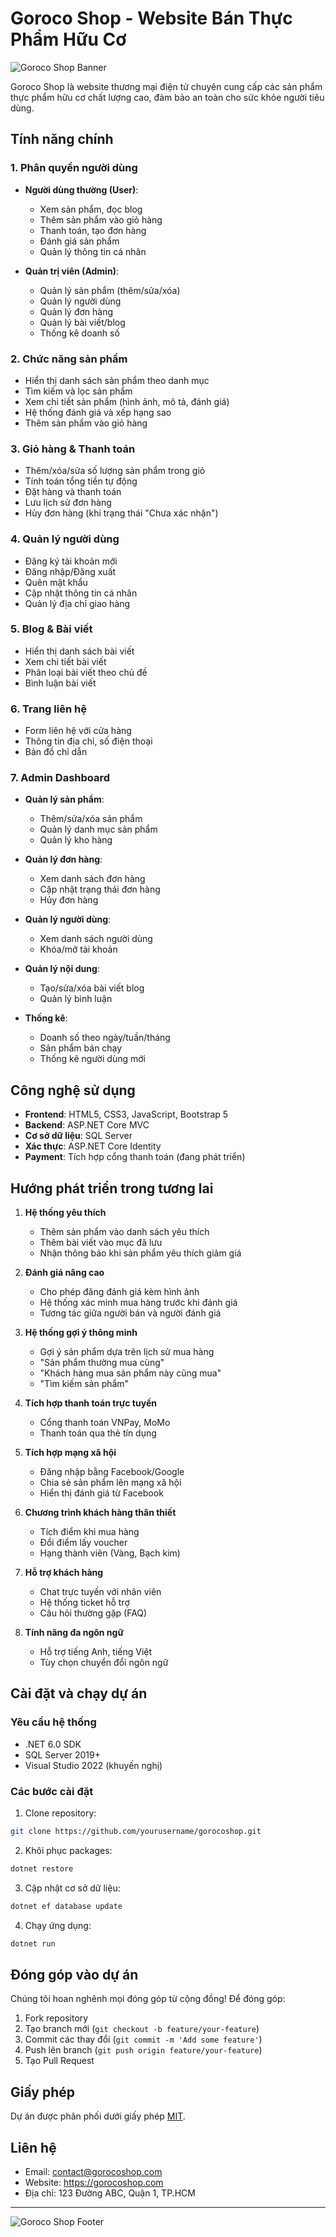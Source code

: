 # Goroco Shop - Website Bán Thực Phẩm Hữu Cơ

![Goroco Shop Banner](https://via.placeholder.com/1200x400?text=Goroco+Shop+-+Fresh+Organic+Food)

Goroco Shop là website thương mại điện tử chuyên cung cấp các sản phẩm thực phẩm hữu cơ chất lượng cao, đảm bảo an toàn cho sức khỏe người tiêu dùng.

## Tính năng chính

### 1. Phân quyền người dùng
- **Người dùng thường (User)**:
  - Xem sản phẩm, đọc blog
  - Thêm sản phẩm vào giỏ hàng
  - Thanh toán, tạo đơn hàng
  - Đánh giá sản phẩm
  - Quản lý thông tin cá nhân
  
- **Quản trị viên (Admin)**:
  - Quản lý sản phẩm (thêm/sửa/xóa)
  - Quản lý người dùng
  - Quản lý đơn hàng
  - Quản lý bài viết/blog
  - Thống kê doanh số

### 2. Chức năng sản phẩm
- Hiển thị danh sách sản phẩm theo danh mục
- Tìm kiếm và lọc sản phẩm
- Xem chi tiết sản phẩm (hình ảnh, mô tả, đánh giá)
- Hệ thống đánh giá và xếp hạng sao
- Thêm sản phẩm vào giỏ hàng

### 3. Giỏ hàng & Thanh toán
- Thêm/xóa/sửa số lượng sản phẩm trong giỏ
- Tính toán tổng tiền tự động
- Đặt hàng và thanh toán
- Lưu lịch sử đơn hàng
- Hủy đơn hàng (khi trạng thái "Chưa xác nhận")

### 4. Quản lý người dùng
- Đăng ký tài khoản mới
- Đăng nhập/Đăng xuất
- Quên mật khẩu
- Cập nhật thông tin cá nhân
- Quản lý địa chỉ giao hàng

### 5. Blog & Bài viết
- Hiển thị danh sách bài viết
- Xem chi tiết bài viết
- Phân loại bài viết theo chủ đề
- Bình luận bài viết

### 6. Trang liên hệ
- Form liên hệ với cửa hàng
- Thông tin địa chỉ, số điện thoại
- Bản đồ chỉ dẫn

### 7. Admin Dashboard
- **Quản lý sản phẩm**:
  - Thêm/sửa/xóa sản phẩm
  - Quản lý danh mục sản phẩm
  - Quản lý kho hàng
  
- **Quản lý đơn hàng**:
  - Xem danh sách đơn hàng
  - Cập nhật trạng thái đơn hàng
  - Hủy đơn hàng
  
- **Quản lý người dùng**:
  - Xem danh sách người dùng
  - Khóa/mở tài khoản
  
- **Quản lý nội dung**:
  - Tạo/sửa/xóa bài viết blog
  - Quản lý bình luận
  
- **Thống kê**:
  - Doanh số theo ngày/tuần/tháng
  - Sản phẩm bán chạy
  - Thống kê người dùng mới

## Công nghệ sử dụng
- **Frontend**: HTML5, CSS3, JavaScript, Bootstrap 5
- **Backend**: ASP.NET Core MVC
- **Cơ sở dữ liệu**: SQL Server
- **Xác thực**: ASP.NET Core Identity
- **Payment**: Tích hợp cổng thanh toán (đang phát triển)

## Hướng phát triển trong tương lai
1. **Hệ thống yêu thích**
   - Thêm sản phẩm vào danh sách yêu thích
   - Thêm bài viết vào mục đã lưu
   - Nhận thông báo khi sản phẩm yêu thích giảm giá

2. **Đánh giá nâng cao**
   - Cho phép đăng đánh giá kèm hình ảnh
   - Hệ thống xác minh mua hàng trước khi đánh giá
   - Tương tác giữa người bán và người đánh giá

3. **Hệ thống gợi ý thông minh**
   - Gợi ý sản phẩm dựa trên lịch sử mua hàng
   - "Sản phẩm thường mua cùng"
   - "Khách hàng mua sản phẩm này cũng mua"
   - "Tìm kiếm sản phẩm"

4. **Tích hợp thanh toán trực tuyến**
   - Cổng thanh toán VNPay, MoMo
   - Thanh toán qua thẻ tín dụng

5. **Tích hợp mạng xã hội**
   - Đăng nhập bằng Facebook/Google
   - Chia sẻ sản phẩm lên mạng xã hội
   - Hiển thị đánh giá từ Facebook

6. **Chương trình khách hàng thân thiết**
   - Tích điểm khi mua hàng
   - Đổi điểm lấy voucher
   - Hạng thành viên (Vàng, Bạch kim)

7. **Hỗ trợ khách hàng**
   - Chat trực tuyến với nhân viên
   - Hệ thống ticket hỗ trợ
   - Câu hỏi thường gặp (FAQ)

8. **Tính năng đa ngôn ngữ**
   - Hỗ trợ tiếng Anh, tiếng Việt
   - Tùy chọn chuyển đổi ngôn ngữ

## Cài đặt và chạy dự án

### Yêu cầu hệ thống
- .NET 6.0 SDK
- SQL Server 2019+
- Visual Studio 2022 (khuyến nghị)

### Các bước cài đặt
1. Clone repository:
```bash
git clone https://github.com/yourusername/gorocoshop.git
```

2. Khôi phục packages:
```bash
dotnet restore
```

3. Cập nhật cơ sở dữ liệu:
```bash
dotnet ef database update
```

4. Chạy ứng dụng:
```bash
dotnet run
```

## Đóng góp vào dự án
Chúng tôi hoan nghênh mọi đóng góp từ cộng đồng! Để đóng góp:
1. Fork repository
2. Tạo branch mới (`git checkout -b feature/your-feature`)
3. Commit các thay đổi (`git commit -m 'Add some feature'`)
4. Push lên branch (`git push origin feature/your-feature`)
5. Tạo Pull Request

## Giấy phép
Dự án được phân phối dưới giấy phép [MIT](LICENSE).

## Liên hệ
- Email: contact@gorocoshop.com
- Website: https://gorocoshop.com
- Địa chỉ: 123 Đường ABC, Quận 1, TP.HCM

---
![Goroco Shop Footer](https://via.placeholder.com/1200x200?text=Fresh+Organic+Food+for+Healthy+Life)
